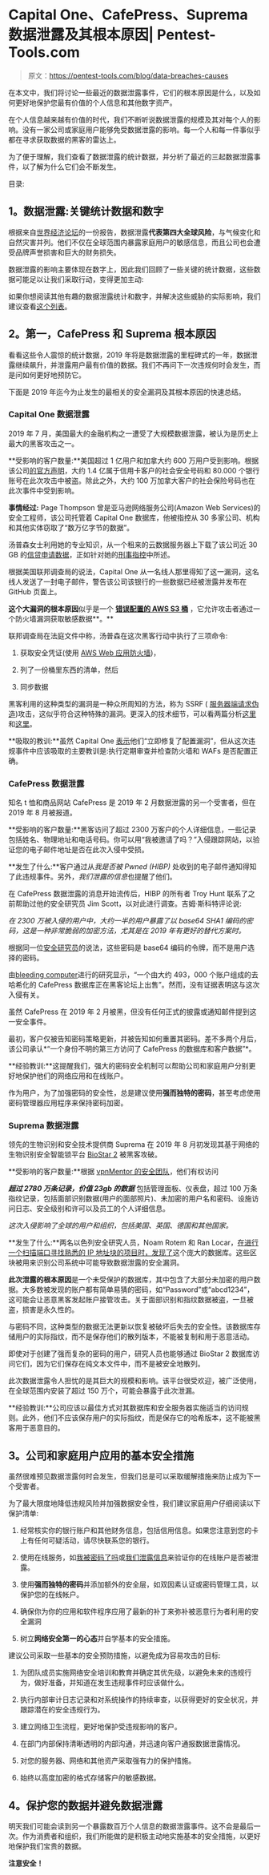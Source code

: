 # Capital One、CafePress、Suprema 数据泄露及其根本原因| Pentest-Tools.com

> 原文：<https://pentest-tools.com/blog/data-breaches-causes>

在本文中，我们将讨论一些最近的数据泄露事件，它们的根本原因是什么，以及如何更好地保护您最有价值的个人信息和其他数字资产。

在个人信息越来越有价值的时代，我们不断听说数据泄露的规模及其对每个人的影响。没有一家公司或家庭用户能够免受数据泄露的影响。每一个人和每一件事似乎都在寻求获取数据的黑客的雷达上。

为了便于理解，我们查看了数据泄露的统计数据，并分析了最近的三起数据泄露事件，以了解为什么它们会不断发生。

目录:

## **1。数据泄露:关键统计数据和数字**

根据来自[世界经济论坛](https://www.weforum.org/agenda/2019/01/these-are-the-biggest-risks-facing-our-world-in-2019/)的一份报告，数据泄露**代表第四大全球风险**，与气候变化和自然灾害并列。他们不仅在全球范围内暴露家庭用户的敏感信息，而且公司也会遭受品牌声誉损害和巨大的财务损失。

数据泄露的影响主要体现在数字上，因此我们回顾了一些关键的统计数据，这些数据可能足以让我们采取行动，变得更加主动:

如果你想阅读其他有趣的数据泄露统计和数字，并解决这些威胁的实际影响，我们建议查看[这个列表](https://www.comparitech.com/blog/vpn-privacy/data-breach-statistics-facts/)。

## **2。第一，CafePress 和 Suprema 根本原因**

看看这些令人震惊的统计数据，2019 年将是数据泄露的里程碑式的一年，数据泄露继续飙升，并泄露用户最有价值的数据。我们不再问下一次违规何时会发生，而是问如何更好地预防它。

下面是 2019 年迄今为止发生的最相关的安全漏洞及其根本原因的快速总结。

### **Capital One 数据泄露**

2019 年 7 月，美国最大的金融机构之一遭受了大规模数据泄露，被认为是历史上最大的黑客攻击之一。

**受影响的客户数量:**美国超过 1 亿用户和加拿大约 600 万用户受到影响。根据该公司[的官方声明](https://www.capitalone.com/facts2019/)，大约 1.4 亿属于信用卡客户的社会安全号码和 80.000 个银行账号在此次攻击中被盗。除此之外，大约 100 万加拿大客户的社会保险号码也在此次事件中受到影响。

**事情经过:** Page Thompson 曾是亚马逊网络服务公司(Amazon Web Services)的安全工程师，该公司托管着 Capital One 数据库，他被指控从 30 多家公司、机构和其他实体窃取了“数万亿字节的数据”。

汤普森女士利用她的专业知识，从一个租来的云数据服务器上下载了该公司近 30 GB 的[信贷申请数据](https://krebsonsecurity.com/2019/07/capital-one-data-theft-impacts-106m-people/)，正如针对她的[刑事指控](https://regmedia.co.uk/2019/07/29/capital_one_paige_thompson.pdf)中所述。

根据美国联邦调查局的说法，Capital One 从一名线人那里得知了这一漏洞，这名线人发送了一封电子邮件，警告该公司该银行的一些数据已经被泄露并发布在 GitHub 页面上。

**这个大漏洞的根本原因**似乎是一个 [**错误配置的 AWS S3 桶**](https://boto3.amazonaws.com/v1/documentation/api/latest/guide/s3-example-creating-buckets.html) ，它允许攻击者通过一个防火墙漏洞获取敏感数据**。**

联邦调查局在法庭文件中称，汤普森在这次黑客行动中执行了三项命令:

1.  获取安全凭证(使用 [AWS Web 应用防火墙](https://aws.amazon.com/waf/))，

2.  列了一份桶里东西的清单，然后

3.  同步数据

黑客利用的这种类型的漏洞是一种众所周知的方法，称为 SSRF ( [服务器端请求伪造](https://resources.infosecinstitute.com/the-ssrf-vulnerability/#gref))攻击，这似乎符合这种特殊的漏洞。更深入的技术细节，可以看两篇分析[这里](https://www.fugue.co/blog/a-technical-analysis-of-the-capital-one-cloud-misconfiguration-breach)和[这里](https://start.jcolemorrison.com/the-technical-side-of-the-capital-one-aws-security-breach/)。

**吸取的教训:**虽然 Capital One [表示](https://www.prnewswire.com/news-releases/capital-one-announces-data-security-incident-300892738.html)他们“立即修复了配置漏洞”，但从这次违规事件中应该吸取的主要教训是:执行定期审查并检查防火墙和 WAFs 是否配置正确。

### **CafePress 数据泄露**

知名 t 恤和商品网站 CafePress 是 2019 年 2 月数据泄露的另一个受害者，但在 2019 年 8 月被报道。

**受影响的客户数量:**黑客访问了超过 2300 万客户的个人详细信息，一些记录包括姓名、物理地址和电话号码。你可以用“我被邀请了吗？”入侵跟踪网站，以验证您的电子邮件地址是否在此次入侵中受损。

**发生了什么:**客户通过从*我是否被 Pwned (HIBP)* 处收到的电子邮件通知得知了此违规事件。另外，*我们泄露的信息*也提醒了他们。

在 CafePress 数据泄露的消息开始流传后，HIBP 的所有者 Troy Hunt 联系了之前帮助过他的安全研究员 Jim Scott，以对此进行调查。吉姆·斯科特评论说:

*在 2300 万被入侵的用户中，大约一半的用户暴露了以 base64 SHA1 编码的密码，这是一种非常脆弱的加密方法，尤其是在 2019 年有更好的替代方案时。*

根据同一位[安全研究员](https://www.forbes.com/sites/daveywinder/2019/08/05/cafepress-hacked-23m-accounts-compromised-is-yours-one-of-them/#7733dda9407e)的说法，这些密码是 base64 编码的令牌，而不是用户选择的密码。

由[bleeding computer](https://www.bleepingcomputer.com/news/security/cafepress-data-breach-exposes-personal-info-of-23-million-users/)进行的研究显示，“一个由大约 493，000 个账户组成的去哈希化的 CafePress 数据库正在黑客论坛上出售”。然而，没有证据表明这与这次入侵有关。

虽然 CafePress 在 2019 年 2 月被黑，但没有任何正式的披露或通知邮件提到这一安全事件。

最初，客户仅被告知密码策略更新，并被告知如何重置其密码。差不多两个月后，该公司承认*“一个身份不明的第三方访问了 CafePress 的数据库和客户数据”*。

**经验教训:**这提醒我们，强大的密码安全机制可以帮助公司和家庭用户分别更好地保护他们的网络应用和在线账户。

作为用户，为了加强密码的安全性，总是建议使用**强而独特的密码**，甚至考虑使用密码管理器应用程序来保持密码加密。

### **Suprema 数据泄露**

领先的生物识别和安全技术提供商 Suprema 在 2019 年 8 月初发现其基于网络的生物识别安全智能锁平台 [BioStar 2](https://www.supremainc.com/en/platform/hybrid-security-platform-biostar-2.asp) 被黑客攻破。

**受影响的客户数量:**根据 [vpnMentor 的安全团队](https://www.vpnmentor.com/blog/report-biostar2-leak/)，他们有权访问

***超过 2780 万条记录，价值 23gb 的数据*** 包括管理面板、仪表盘，超过 100 万条指纹记录，包括面部识别数据(用户的面部照片)、未加密的用户名和密码、设施访问日志、安全级别和许可以及员工的个人详细信息。

*这次入侵影响了全球的用户和组织，包括美国、英国、德国和其他国家。*

**发生了什么:**两名以色列安全研究人员，Noam Rotem 和 Ran Locar，[在进行一个扫描端口寻找熟悉的 IP 地址块的项目时，发现了](https://www.theguardian.com/technology/2019/aug/14/major-breach-found-in-biometrics-system-used-by-banks-uk-police-and-defence-firms)这个庞大的数据库。这些区块被用来识别公司系统中可能导致数据泄露的安全漏洞。

**此次泄露的根本原因**是一个未受保护的数据库，其中包含了大部分未加密的用户数据。大多数被发现的账户都有简单易猜的密码，如“Password”或“abcd1234”，这可能会让恶意黑客发起账户接管攻击。关于面部识别和指纹数据被盗，一旦被盗，损害是永久性的。

与密码不同，这种类型的数据无法更新以恢复被破坏后失去的安全性。该数据库存储用户的实际指纹，而不是保存他们的散列版本，不能被复制和用于恶意活动。

即使对于创建了强而复杂的密码的用户，研究人员也能够通过 BioStar 2 数据库访问它们，因为它们保存在纯文本文件中，而不是被安全地散列。

此次数据泄露令人担忧的是其巨大的规模和影响。该平台很受欢迎，被广泛使用，在全球范围内安装了超过 150 万个，可能会暴露于此次泄漏。

**经验教训:**公司应该以最佳方式对其数据库和安全服务器实施适当的访问规则。此外，他们不应该保存用户的实际指纹，而是保存它的哈希版本，这不能被黑客用于恶意目的。

## **3。公司和家庭用户应用的基本安全措施**

虽然很难预见数据泄露何时会发生，但我们总是可以采取缓解措施来防止成为下一个受害者。

为了最大限度地降低违规风险并加强数据安全性，我们建议家庭用户仔细阅读以下保护清单:

1.  经常核实你的银行账户和其他财务信息，包括信用信息。如果您注意到您的卡上有任何可疑活动，请尽快联系您的银行。

2.  使用在线服务，如[我被密码了吗](https://haveibeenpwned.com/)或[我们泄露信息](https://weleakinfo.com/)来验证你的在线账户是否被泄露。

3.  使用**强而独特的密码**并添加额外的安全层，如双因素认证或密码管理工具，以保护您的在线帐户。

4.  确保你为你的应用和软件程序应用了最新的补丁来弥补被恶意行为者利用的安全漏洞

5.  树立**网络安全第一的心态**并自学基本的安全措施。

建议公司采取一些基本的安全预防措施，以避免成为容易攻击的目标:

1.  为团队成员实施网络安全培训和教育并确定其优先级，以避免未来的违规行为，做好准备，并知道在发生违规事件时应该做什么。

2.  执行内部审计日志记录和对系统操作的持续审查，以获得更好的安全状况，并跟踪潜在的安全违规行为。

3.  建立网络卫生流程，更好地保护受违规影响的客户。

4.  在部门内部保持清晰透明的内部沟通，并迅速向客户通报数据泄露情况。

5.  对您的服务器、网络和其他资产采取强有力的保护措施。

6.  始终以高度加密的格式存储客户的敏感数据。

## **4。保护您的数据并避免数据泄露**

明天我们可能会读到另一个暴露数百万个人信息的数据泄露事件。这不会是最后一次。作为消费者和组织，我们所能做的是积极主动地实施基本的安全措施，以更好地保护我们宝贵的数据。

**注意安全！**